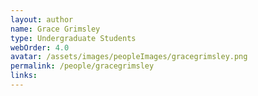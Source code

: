 ```yaml
---
layout: author
name: Grace Grimsley
type: Undergraduate Students
webOrder: 4.0
avatar: /assets/images/peopleImages/gracegrimsley.png
permalink: /people/gracegrimsley
links:
---
```

